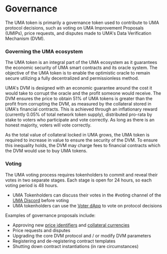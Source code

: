 # Governance

The UMA token is primarily a governance token used to contribute to UMA protocol decisions, such as voting on UMA Improvement Proposals (UMIPs), price requests, and disputes made to UMA's Data Verification Mechanism (DVM).

### Governing the UMA ecosystem <a href="#governing-the-uma-ecosystem" id="governing-the-uma-ecosystem"></a>

The UMA token is an integral part of the UMA ecosystem as it guarantees the economic security of UMA smart contracts and its oracle system. The objective of the UMA token is to enable the optimistic oracle to remain secure utilizing a fully decentralized and permissionless method.

UMA's DVM is designed with an economic guarantee around the cost it would take to corrupt the oracle and the profit someone would receive. The DVM ensures the price to obtain 51% of UMA tokens is greater than the profit from corrupting the DVM, as measured by the collateral stored in UMA's financial contracts. This is achieved through an inflationary reward (currently 0.05% of total network token supply), distributed pro-rata by stake to voters who participate and vote correctly. As long as there is an honest majority, voters will vote correctly.

As the total value of collateral locked in UMA grows, the UMA token is required to increase in value to ensure the security of the DVM. To ensure this inequality holds, the DVM may charge fees to financial contracts which the DVM would use to buy UMA tokens.

### Voting <a href="#voting" id="voting"></a>

The UMA voting process requires tokenholders to commit and reveal their votes in two separate stages. Each stage is open for 24 hours, so each voting period is 48 hours.

* UMA Tokenholders can discuss their votes in the #voting channel of the [UMA Discord](https://discord.umaproject.org/) before voting
* UMA tokenholders can use the [Voter dApp](https://vote.umaproject.org/) to vote on protocol decisions

Examples of governance proposals include:

* Approving new [price identifiers](../../resources/approved-price-identifiers.md) and [collateral currencies](../../resources/approved-collateral-types.md)
* Price requests and disputes
* Upgrading the core DVM protocol and / or modify DVM parameters
* Registering and de-registering contract templates
* Shutting down contract instantiations (in rare circumstances)
